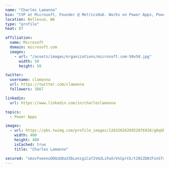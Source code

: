 ```yaml
---
name: "Charles Lamanna"
bio: "CVP at Microsoft, Founder @ MetricsHub. Works on Power Apps, Power Automate, Power Virtual Agent, Common Data Service and Dynamics 365."
location: Bellevue, WA
type: "profile"
heat: 87

affiliation:
  name: Microsoft
  domain: microsoft.com
  images:
    - url: "/assets/images/organizations/microsoft.com-50x50.jpg"
      width: 50
      height: 50

twitter:
  username: clamanna
  url: https://twitter.com/clamanna
  followers: 3867

linkedin:
  url: https://www.linkedin.com/in/charleslamanna

topics:
  - Power Apps

images:
  - url: https://pbs.twimg.com/profile_images/1263202626922876928/g6qGbHZ-_400x400.jpg
    width: 400
    height: 400
    isCached: true
    title: "Charles Lamanna"

secured: "smxcFoeenuOOQzbDa33bLenzgiCa72Vm2LiFwX/VnCprCk/t28IZD0JFznSTxo2ckcfhjAlEiz/lceOk1DQQCWtXR4VYLKmftk3VNsmDucfjai6Cz91os61QtSoHX0AFXPe0I7b8hLKuiHyxbY4enfUw01HRXjt+WNmcD5l5s2m527quIIQNea4w6e5PJ6yowMY6DV31ycn7CeTzz4dQ6o4uSE4oe/uGgnbcczs9WDgAsq31j8wc0QrjQWaK7vAjd3VqpL5He9LBGHUROfWN+v3kPgKMu6OD9ZR5ayOgkXjYy3JyMZjqZYFygqBh4H5ZQP7NFMr4tVZLBTAlIN1x1xeNHKj6OMfSvyMDhpeerNA1LFbDJvDKxJl2DfGgWgSReu3mD5KdYqiiT7tFNBkcE20sjp4Jgv2m+hnegE9mP6Y=;VrOE1CkUHKN8n78ixKadVQ=="
---
```


